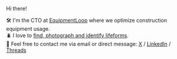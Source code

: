 Hi there!

🛠 I'm the CTO at [EquipmentLoop](https://www.equipmentloop.se/en) where we optimize construction equipment usage.<br />
🪲 I love to [find, photograph and identify lifeforms](https://www.inaturalist.org/observations?photos&place_id=any&quality_grade=research&user_id=carlvonblixen&verifiable=any).<br />
🔗 Feel free to contact me via email or direct message: [X](https://twitter.com/carlvonblixen) / [LinkedIn](https://www.linkedin.com/in/carlvonblixen/) / [Threads](https://www.threads.net/@username)<br />
